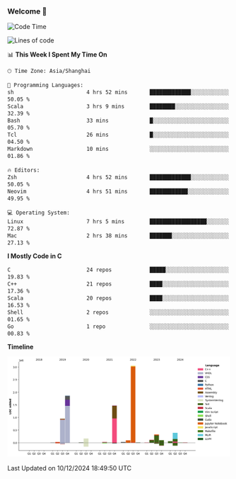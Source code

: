 ### Welcome 👋

<!--START_SECTION:waka-->
![Code Time](http://img.shields.io/badge/Code%20Time-1%2C750%20hrs%2015%20mins-blue)

![Lines of code](https://img.shields.io/badge/From%20Hello%20World%20I%27ve%20Written-8.7%20million%20lines%20of%20code-blue)

📊 **This Week I Spent My Time On** 

```text
🕑︎ Time Zone: Asia/Shanghai

💬 Programming Languages: 
sh                       4 hrs 52 mins       █████████████░░░░░░░░░░░░   50.05 % 
Scala                    3 hrs 9 mins        ████████░░░░░░░░░░░░░░░░░   32.39 % 
Bash                     33 mins             █░░░░░░░░░░░░░░░░░░░░░░░░   05.70 % 
Tcl                      26 mins             █░░░░░░░░░░░░░░░░░░░░░░░░   04.50 % 
Markdown                 10 mins             ░░░░░░░░░░░░░░░░░░░░░░░░░   01.86 % 

🔥 Editors: 
Zsh                      4 hrs 52 mins       █████████████░░░░░░░░░░░░   50.05 % 
Neovim                   4 hrs 51 mins       ████████████░░░░░░░░░░░░░   49.95 % 

💻 Operating System: 
Linux                    7 hrs 5 mins        ██████████████████░░░░░░░   72.87 % 
Mac                      2 hrs 38 mins       ███████░░░░░░░░░░░░░░░░░░   27.13 % 
```

**I Mostly Code in C** 

```text
C                        24 repos            █████░░░░░░░░░░░░░░░░░░░░   19.83 % 
C++                      21 repos            ████░░░░░░░░░░░░░░░░░░░░░   17.36 % 
Scala                    20 repos            ████░░░░░░░░░░░░░░░░░░░░░   16.53 % 
Shell                    2 repos             ░░░░░░░░░░░░░░░░░░░░░░░░░   01.65 % 
Go                       1 repo              ░░░░░░░░░░░░░░░░░░░░░░░░░   00.83 % 
```



**Timeline**

![Lines of Code chart](https://raw.githubusercontent.com/Bohan-hu/Bohan-hu/master/assets/bar_graph.png)


 Last Updated on 10/12/2024 18:49:50 UTC
<!--END_SECTION:waka-->



